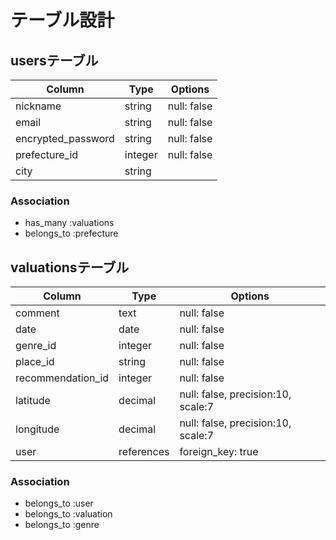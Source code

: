 # テーブル設計

## usersテーブル

| Column             | Type       | Options                             |
| ------------------ | ---------- | ----------------------------------- |
| nickname           | string     | null: false                         |
| email              | string     | null: false                         |
| encrypted_password | string     | null: false                         |
| prefecture_id      | integer    | null: false                         |
| city               | string     |                                     |

### Association
- has_many   :valuations
- belongs_to :prefecture


## valuationsテーブル

| Column             | Type       | Options                             |
| ------------------ | ---------- | ----------------------------------- |
| comment            | text       | null: false                         |
| date               | date       | null: false                         |
| genre_id           | integer    | null: false                         |
| place_id           | string     | null: false                         |
| recommendation_id  | integer    | null: false                         |
| latitude           | decimal    | null: false, precision:10, scale:7  |
| longitude          | decimal    | null: false, precision:10, scale:7  |
| user               | references | foreign_key: true                   |

### Association
- belongs_to :user
- belongs_to :valuation
- belongs_to :genre